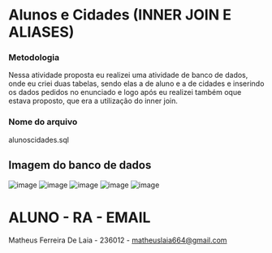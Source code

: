 # Alunos e Cidades (INNER JOIN E ALIASES)

### Metodologia

Nessa atividade proposta eu realizei uma atividade de banco de dados, onde eu criei duas tabelas, sendo elas a de aluno e a de cidades e inserindo os dados pedidos no enunciado e logo após eu realizei também oque estava proposto, que era a utilização do inner join. 

### Nome do arquivo
alunoscidades.sql

## Imagem do banco de dados

![image](https://github.com/MatheusLaiaa/AlunoCidade/assets/144149403/9902074a-d586-4839-86a8-1ace6289fe3b)
![image](https://github.com/MatheusLaiaa/AlunoCidade/assets/144149403/898a55e0-70b2-4076-bee9-9e7491f3e949)
![image](https://github.com/MatheusLaiaa/AlunoCidade/assets/144149403/bf3d9b64-8c19-4309-b496-cd309c4c8259)
![image](https://github.com/MatheusLaiaa/AlunoCidade/assets/144149403/a2316ab6-7932-4a2f-818b-0d10d6909548)
![image](https://github.com/MatheusLaiaa/AlunoCidade/assets/144149403/be10b62b-3209-4cce-a4e8-a1b92eba4ae9)




# ALUNO - RA - EMAIL
Matheus Ferreira De Laia - 236012 - matheuslaia664@gmail.com





